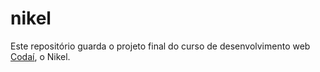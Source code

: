 # nikel

Este repositório guarda o projeto final do curso de desenvolvimento web [Codaí](https://www.growdev.com.br/programs/despertar-dev), o Nikel.
